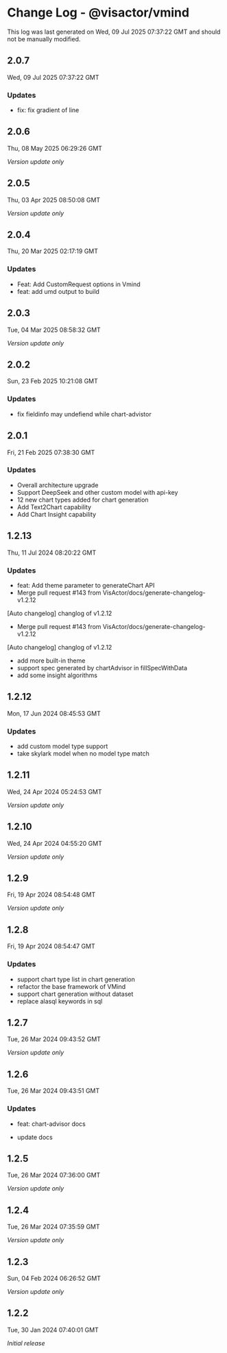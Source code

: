 # Change Log - @visactor/vmind

This log was last generated on Wed, 09 Jul 2025 07:37:22 GMT and should not be manually modified.

## 2.0.7
Wed, 09 Jul 2025 07:37:22 GMT

### Updates

- fix: fix gradient of line



## 2.0.6
Thu, 08 May 2025 06:29:26 GMT

_Version update only_

## 2.0.5
Thu, 03 Apr 2025 08:50:08 GMT

_Version update only_

## 2.0.4
Thu, 20 Mar 2025 02:17:19 GMT

### Updates

- Feat: Add CustomRequest options in Vmind
- feat: add umd output to build

## 2.0.3
Tue, 04 Mar 2025 08:58:32 GMT

_Version update only_

## 2.0.2
Sun, 23 Feb 2025 10:21:08 GMT

### Updates

- fix fieldinfo may undefiend while chart-advistor

## 2.0.1
Fri, 21 Feb 2025 07:38:30 GMT

### Updates

- Overall architecture upgrade
- Support DeepSeek and other custom model with api-key
- 12 new chart types added for chart generation
- Add Text2Chart capability
- Add Chart Insight capability

## 1.2.13
Thu, 11 Jul 2024 08:20:22 GMT

### Updates

- feat: Add theme parameter to generateChart API
- Merge pull request #143 from VisActor/docs/generate-changelog-v1.2.12

[Auto changelog] changlog of v1.2.12

- Merge pull request #143 from VisActor/docs/generate-changelog-v1.2.12

[Auto changelog] changlog of v1.2.12

- add more built-in theme
- support spec generated by chartAdvisor in fillSpecWithData
- add some insight algorithms

## 1.2.12
Mon, 17 Jun 2024 08:45:53 GMT

### Updates

- add custom model type support
- take skylark model when no model type match

## 1.2.11
Wed, 24 Apr 2024 05:24:53 GMT

_Version update only_

## 1.2.10
Wed, 24 Apr 2024 04:55:20 GMT

_Version update only_

## 1.2.9
Fri, 19 Apr 2024 08:54:48 GMT

_Version update only_

## 1.2.8
Fri, 19 Apr 2024 08:54:47 GMT

### Updates

- support chart type list in chart generation
- refactor the base framework of VMind
- support chart generation without dataset
- replace alasql keywords in sql

## 1.2.7
Tue, 26 Mar 2024 09:43:52 GMT

_Version update only_

## 1.2.6
Tue, 26 Mar 2024 09:43:51 GMT

### Updates

- feat: chart-advisor docs


- update docs

## 1.2.5
Tue, 26 Mar 2024 07:36:00 GMT

_Version update only_

## 1.2.4
Tue, 26 Mar 2024 07:35:59 GMT

_Version update only_

## 1.2.3
Sun, 04 Feb 2024 06:26:52 GMT

_Version update only_

## 1.2.2
Tue, 30 Jan 2024 07:40:01 GMT

_Initial release_


